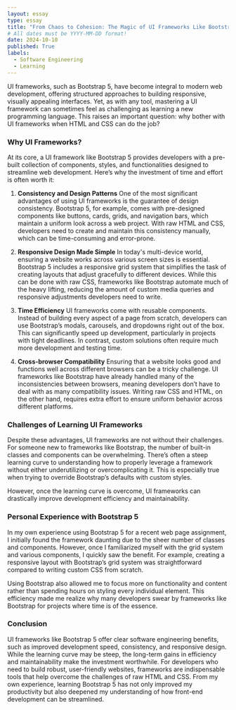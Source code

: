 ```yaml
---
layout: essay
type: essay
title: "From Chaos to Cohesion: The Magic of UI Frameworks Like Bootstrap 5"
# All dates must be YYYY-MM-DD format!
date: 2024-10-10
published: True
labels:
  - Software Engineering
  - Learning
---
```

UI frameworks, such as Bootstrap 5, have become integral to modern web development, offering structured approaches to building responsive, visually appealing interfaces. Yet, as with any tool, mastering a UI framework can sometimes feel as challenging as learning a new programming language. This raises an important question: why bother with UI frameworks when HTML and CSS can do the job?

### Why UI Frameworks?

At its core, a UI framework like Bootstrap 5 provides developers with a pre-built collection of components, styles, and functionalities designed to streamline web development. Here’s why the investment of time and effort is often worth it:

1. **Consistency and Design Patterns**
   One of the most significant advantages of using UI frameworks is the guarantee of design consistency. Bootstrap 5, for example, comes with pre-designed components like buttons, cards, grids, and navigation bars, which maintain a uniform look across a web project. With raw HTML and CSS, developers need to create and maintain this consistency manually, which can be time-consuming and error-prone.

2. **Responsive Design Made Simple**
   In today's multi-device world, ensuring a website works across various screen sizes is essential. Bootstrap 5 includes a responsive grid system that simplifies the task of creating layouts that adjust gracefully to different devices. While this can be done with raw CSS, frameworks like Bootstrap automate much of the heavy lifting, reducing the amount of custom media queries and responsive adjustments developers need to write.

3. **Time Efficiency**
   UI frameworks come with reusable components. Instead of building every aspect of a page from scratch, developers can use Bootstrap’s modals, carousels, and dropdowns right out of the box. This can significantly speed up development, particularly in projects with tight deadlines. In contrast, custom solutions often require much more development and testing time.

4. **Cross-browser Compatibility**
   Ensuring that a website looks good and functions well across different browsers can be a tricky challenge. UI frameworks like Bootstrap have already handled many of the inconsistencies between browsers, meaning developers don’t have to deal with as many compatibility issues. Writing raw CSS and HTML, on the other hand, requires extra effort to ensure uniform behavior across different platforms.

### Challenges of Learning UI Frameworks

Despite these advantages, UI frameworks are not without their challenges. For someone new to frameworks like Bootstrap, the number of built-in classes and components can be overwhelming. There’s often a steep learning curve to understanding how to properly leverage a framework without either underutilizing or overcomplicating it. This is especially true when trying to override Bootstrap’s defaults with custom styles.

However, once the learning curve is overcome, UI frameworks can drastically improve development efficiency and maintainability.

### Personal Experience with Bootstrap 5

In my own experience using Bootstrap 5 for a recent web page assignment, I initially found the framework daunting due to the sheer number of classes and components. However, once I familiarized myself with the grid system and various components, I quickly saw the benefit. For example, creating a responsive layout with Bootstrap’s grid system was straightforward compared to writing custom CSS from scratch.

Using Bootstrap also allowed me to focus more on functionality and content rather than spending hours on styling every individual element. This efficiency made me realize why many developers swear by frameworks like Bootstrap for projects where time is of the essence.


### Conclusion

UI frameworks like Bootstrap 5 offer clear software engineering benefits, such as improved development speed, consistency, and responsive design. While the learning curve may be steep, the long-term gains in efficiency and maintainability make the investment worthwhile. For developers who need to build robust, user-friendly websites, frameworks are indispensable tools that help overcome the challenges of raw HTML and CSS. From my own experience, learning Bootstrap 5 has not only improved my productivity but also deepened my understanding of how front-end development can be streamlined.
